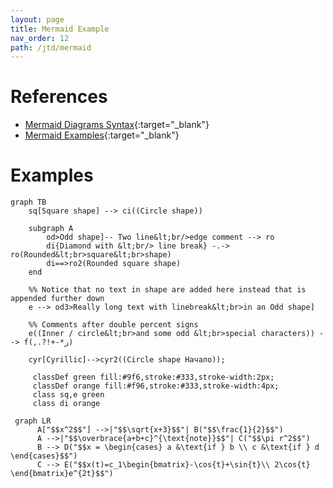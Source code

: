 ```yaml
---
layout: page
title: Mermaid Example
nav_order: 12
path: /jtd/mermaid
---
```


# References

- [Mermaid Diagrams Syntax](https://mermaid.js.org/intro/){:target="_blank"}
- [Mermaid Examples](https://docs.mermaidchart.com/mermaid-oss/syntax/examples.html){:target="_blank"}

# Examples

```mermaid
graph TB
    sq[Square shape] --> ci((Circle shape))

    subgraph A
        od>Odd shape]-- Two line&lt;br/>edge comment --> ro
        di{Diamond with &lt;br/> line break} -.-> ro(Rounded&lt;br>square&lt;br>shape)
        di==>ro2(Rounded square shape)
    end

    %% Notice that no text in shape are added here instead that is appended further down
    e --> od3>Really long text with linebreak&lt;br>in an Odd shape]

    %% Comments after double percent signs
    e((Inner / circle&lt;br>and some odd &lt;br>special characters)) --> f(,.?!+-*ز)

    cyr[Cyrillic]-->cyr2((Circle shape Начало));

     classDef green fill:#9f6,stroke:#333,stroke-width:2px;
     classDef orange fill:#f96,stroke:#333,stroke-width:4px;
     class sq,e green
     class di orange
```

```mermaid
 graph LR
      A["$$x^2$$"] -->|"$$\sqrt{x+3}$$"| B("$$\frac{1}{2}$$")
      A -->|"$$\overbrace{a+b+c}^{\text{note}}$$"| C("$$\pi r^2$$")
      B --> D("$$x = \begin{cases} a &\text{if } b \\ c &\text{if } d \end{cases}$$")
      C --> E("$$x(t)=c_1\begin{bmatrix}-\cos{t}+\sin{t}\\ 2\cos{t} \end{bmatrix}e^{2t}$$")
```

